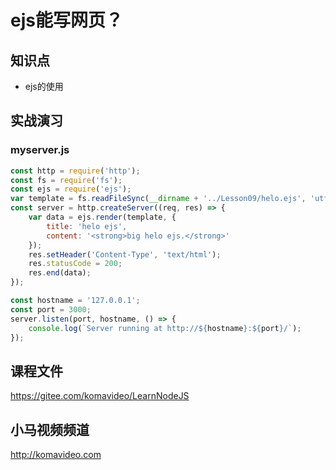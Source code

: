ejs能写网页？
==========

## 知识点

* ejs的使用

## 实战演习

### myserver.js

~~~javascript
const http = require('http');
const fs = require('fs');
const ejs = require('ejs');
var template = fs.readFileSync(__dirname + '../Lesson09/helo.ejs', 'utf-8');
const server = http.createServer((req, res) => {
    var data = ejs.render(template, {
        title: 'helo ejs',
        content: '<strong>big helo ejs.</strong>'
    });
    res.setHeader('Content-Type', 'text/html');
    res.statusCode = 200;
    res.end(data);
});

const hostname = '127.0.0.1';
const port = 3000;
server.listen(port, hostname, () => {
    console.log(`Server running at http://${hostname}:${port}/`);
});
~~~

## 课程文件

https://gitee.com/komavideo/LearnNodeJS

## 小马视频频道

http://komavideo.com
